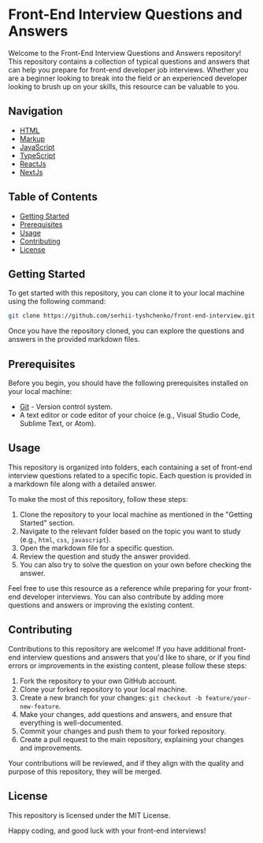# Front-End Interview Questions and Answers

Welcome to the Front-End Interview Questions and Answers repository! This repository contains a collection of typical questions and answers that can help you prepare for front-end developer job interviews. Whether you are a beginner looking to break into the field or an experienced developer looking to brush up on your skills, this resource can be valuable to you.

## Navigation
- [HTML](./html/index.md)
- [Markup](./markup/index.md)
- [JavaScript](./javascript/index.md)
- [TypeScript](./typescript/index.md)
- [ReactJs](./reactjs/index.md)
- [NextJs](./nextjs/index.md)

## Table of Contents

- [Getting Started](#getting-started)
- [Prerequisites](#prerequisites)
- [Usage](#usage)
- [Contributing](#contributing)
- [License](#license)

## Getting Started

To get started with this repository, you can clone it to your local machine using the following command:

```bash
git clone https://github.com/serhii-tyshchenko/front-end-interview.git
```

Once you have the repository cloned, you can explore the questions and answers in the provided markdown files.

## Prerequisites

Before you begin, you should have the following prerequisites installed on your local machine:

- [Git](https://git-scm.com/downloads) - Version control system.
- A text editor or code editor of your choice (e.g., Visual Studio Code, Sublime Text, or Atom).

## Usage

This repository is organized into folders, each containing a set of front-end interview questions related to a specific topic. Each question is provided in a markdown file along with a detailed answer.

To make the most of this repository, follow these steps:

1. Clone the repository to your local machine as mentioned in the "Getting Started" section.
2. Navigate to the relevant folder based on the topic you want to study (e.g., `html`, `css`, `javascript`).
3. Open the markdown file for a specific question.
4. Review the question and study the answer provided.
5. You can also try to solve the question on your own before checking the answer.

Feel free to use this resource as a reference while preparing for your front-end developer interviews. You can also contribute by adding more questions and answers or improving the existing content.

## Contributing

Contributions to this repository are welcome! If you have additional front-end interview questions and answers that you'd like to share, or if you find errors or improvements in the existing content, please follow these steps:

1. Fork the repository to your own GitHub account.
2. Clone your forked repository to your local machine.
3. Create a new branch for your changes: `git checkout -b feature/your-new-feature`.
4. Make your changes, add questions and answers, and ensure that everything is well-documented.
5. Commit your changes and push them to your forked repository.
6. Create a pull request to the main repository, explaining your changes and improvements.

Your contributions will be reviewed, and if they align with the quality and purpose of this repository, they will be merged.

## License

This repository is licensed under the MIT License.

Happy coding, and good luck with your front-end interviews!